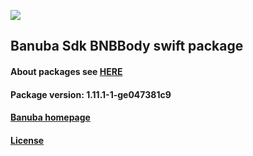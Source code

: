 [![](https://www.banuba.com/hubfs/Banuba_November2018/Images/Banuba%20SDK.png)](https://docs.banuba.com/face-ar-sdk-v1/ios/ios_overview)

## Banuba Sdk BNBBody swift package

#### About packages see [HERE](https://docs.banuba.com/face-ar-sdk-v1/ios/ios_packages)

#### Package version: **1.11.1-1-ge047381c9**

#### **[Banuba homepage](https://banuba.com)**

#### **[License](https://www.banuba.com/terms)**
